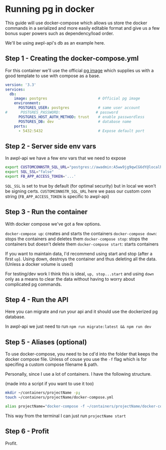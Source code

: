# Running pg in docker

This guide will use docker-compose which allows us store the docker commands in a serialized and more easily editable format and give us a few bonus super powers such as dependency/load order.

We'll be using awpl-api's db as an example here.

## Step 1 - Creating the docker-compose.yml
For this container we'll use the official [pg image](https://hub.docker.com/_/postgres) which supplies us with a good template to use with compose as a base.

```yml
version: '3.3'
services:
  db:
    image: postgres                       # Official pg image
    environment:
      POSTGRES_USER: postgres             # same user account
#      POSTGRES_PASSWORD:                # password 
      POSTGRES_HOST_AUTH_METHOD: trust    # enable passwordless
      POSTGRES_DB: dev                    # database name
    ports: 
      - 5432:5432                         # Expose default port
```

## Step 2 - Server side env vars

In awpl-api we have a few env vars that we need to expose

```bash
export CUSTOMCONNSTR_SQL_URL="postgres://awadmin:A5ww9jg9qwCG6dY@localhost:5432/dev"
export SQL_SSL="false"
export FB_APP_ACCESS_TOKEN='...'
```

`SQL_SSL` is set to true by default (for optimal security) but in local we won't be signing certs.
`CUSTOMCONNSTR_SQL_URL` here we pass our custom conn string
(`FB_APP_ACCESS_TOKEN` is specific to awpl-api)

## Step 3 - Run the container

With docker compose we've got a few options.

`docker-compose up`: creates and starts the containers
`docker-compose down`: stops the containers and deletes them
`docker-compose stop`: stops the containers but doesn't delete them
`docker-compose start`: starts containers

If you want to maintain data, I'd recommend using start and stop (after a first `up`). Using down, destroys the container and thus deleting all the data. (Unless a docker volume is used)

For testing/dev work I think this is ideal, `up, stop...start` and using `down` only as a means to clear the data without having to worry about complicated pg commands.

## Step 4 - Run the API

Here you can migrate and run your api and it should use the dockerized pg database.

In awpl-api we just need to run `npm run migrate:latest && npm run dev`

## Step 5 - Aliases (optional)

To use docker-compose, you need to be cd'd into the folder that keeps the docker compose file. Unless of couse you use the `-f` flag which is for specifing a custom compose filename & path.

Personally, since I use a lot of containers. I have the following structure.

(made into a script if you want to use it too)
```bash
mkdir ~/containers/projectName -p;
touch ~/containers/projectName/docker-compose.yml

alias projectName="docker-compose -f ~/containers/projectName/docker-compose.yml"
```

This way from the terminal I can just run `projectName start`

## Step 6 - Profit

Profit.